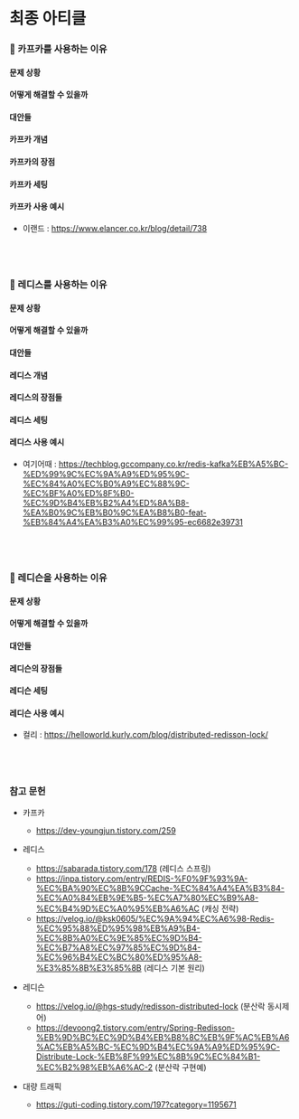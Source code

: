 # 최종 아티클

### 🥑 카프카를 사용하는 이유

#### 문제 상황

#### 어떻게 해결할 수 있을까

#### 대안들

#### 카프카 개념

#### 카프카의 장점

#### 카프카 세팅

#### 카프카 사용 예시

- 이랜드 : https://www.elancer.co.kr/blog/detail/738

## <br>

### 🥑 레디스를 사용하는 이유

#### 문제 상황

#### 어떻게 해결할 수 있을까

#### 대안들

#### 레디스 개념

#### 레디스의 장점들

#### 레디스 세팅

#### 레디스 사용 예시

- 여기어때 : https://techblog.gccompany.co.kr/redis-kafka%EB%A5%BC-%ED%99%9C%EC%9A%A9%ED%95%9C-%EC%84%A0%EC%B0%A9%EC%88%9C-%EC%BF%A0%ED%8F%B0-%EC%9D%B4%EB%B2%A4%ED%8A%B8-%EA%B0%9C%EB%B0%9C%EA%B8%B0-feat-%EB%84%A4%EA%B3%A0%EC%99%95-ec6682e39731

## <br>

### 🥑 레디슨을 사용하는 이유

#### 문제 상황

#### 어떻게 해결할 수 있을까

#### 대안들

#### 레디슨의 장점들

#### 레디슨 세팅

#### 레디슨 사용 예시

- 컬리 : https://helloworld.kurly.com/blog/distributed-redisson-lock/

## <br>

### 참고 문헌

- 카프카

  - https://dev-youngjun.tistory.com/259

- 레디스

  - https://sabarada.tistory.com/178 (레디스 스프링)
  - https://inpa.tistory.com/entry/REDIS-%F0%9F%93%9A-%EC%BA%90%EC%8B%9CCache-%EC%84%A4%EA%B3%84-%EC%A0%84%EB%9E%B5-%EC%A7%80%EC%B9%A8-%EC%B4%9D%EC%A0%95%EB%A6%AC (캐싱 전략)
  - https://velog.io/@ksk0605/%EC%9A%94%EC%A6%98-Redis-%EC%95%88%ED%95%98%EB%A9%B4-%EC%8B%A0%EC%9E%85%EC%9D%B4-%EC%B7%A8%EC%97%85%EC%9D%84-%EC%96%B4%EC%BC%80%ED%95%A8-%E3%85%8B%E3%85%8B (레디스 기본 원리)

- 레디슨

  - https://velog.io/@hgs-study/redisson-distributed-lock (분산락 동시제어)
  - https://devoong2.tistory.com/entry/Spring-Redisson-%EB%9D%BC%EC%9D%B4%EB%B8%8C%EB%9F%AC%EB%A6%AC%EB%A5%BC-%EC%9D%B4%EC%9A%A9%ED%95%9C-Distribute-Lock-%EB%8F%99%EC%8B%9C%EC%84%B1-%EC%B2%98%EB%A6%AC-2 (분산락 구현예)

- 대량 트래픽
  - https://guti-coding.tistory.com/197?category=1195671
